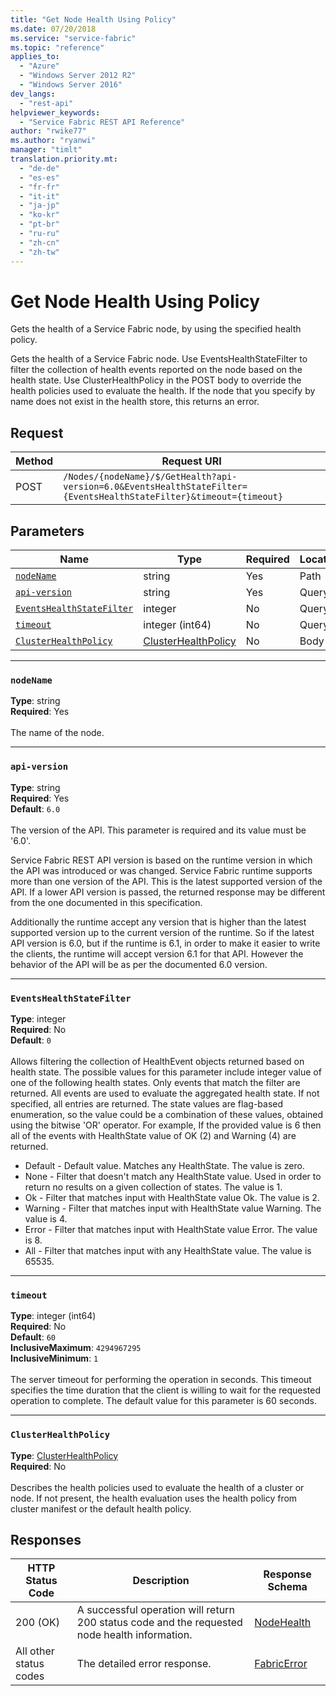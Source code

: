 ```yaml
---
title: "Get Node Health Using Policy"
ms.date: 07/20/2018
ms.service: "service-fabric"
ms.topic: "reference"
applies_to: 
  - "Azure"
  - "Windows Server 2012 R2"
  - "Windows Server 2016"
dev_langs: 
  - "rest-api"
helpviewer_keywords: 
  - "Service Fabric REST API Reference"
author: "rwike77"
ms.author: "ryanwi"
manager: "timlt"
translation.priority.mt: 
  - "de-de"
  - "es-es"
  - "fr-fr"
  - "it-it"
  - "ja-jp"
  - "ko-kr"
  - "pt-br"
  - "ru-ru"
  - "zh-cn"
  - "zh-tw"
---
```

# Get Node Health Using Policy
Gets the health of a Service Fabric node, by using the specified health policy.

Gets the health of a Service Fabric node. Use EventsHealthStateFilter to filter the collection of health events reported on the node based on the health state. Use ClusterHealthPolicy in the POST body to override the health policies used to evaluate the health. If the node that you specify by name does not exist in the health store, this returns an error.

## Request
| Method | Request URI |
| ------ | ----------- |
| POST | `/Nodes/{nodeName}/$/GetHealth?api-version=6.0&EventsHealthStateFilter={EventsHealthStateFilter}&timeout={timeout}` |


## Parameters
| Name | Type | Required | Location |
| --- | --- | --- | --- |
| [`nodeName`](#nodename) | string | Yes | Path |
| [`api-version`](#api-version) | string | Yes | Query |
| [`EventsHealthStateFilter`](#eventshealthstatefilter) | integer | No | Query |
| [`timeout`](#timeout) | integer (int64) | No | Query |
| [`ClusterHealthPolicy`](#clusterhealthpolicy) | [ClusterHealthPolicy](sfclient-v63-model-clusterhealthpolicy.md) | No | Body |

____
### `nodeName`
__Type__: string <br/>
__Required__: Yes<br/>
<br/>
The name of the node.

____
### `api-version`
__Type__: string <br/>
__Required__: Yes<br/>
__Default__: `6.0` <br/>
<br/>
The version of the API. This parameter is required and its value must be '6.0'.

Service Fabric REST API version is based on the runtime version in which the API was introduced or was changed. Service Fabric runtime supports more than one version of the API. This is the latest supported version of the API. If a lower API version is passed, the returned response may be different from the one documented in this specification.

Additionally the runtime accept any version that is higher than the latest supported version up to the current version of the runtime. So if the latest API version is 6.0, but if the runtime is 6.1, in order to make it easier to write the clients, the runtime will accept version 6.1 for that API. However the behavior of the API will be as per the documented 6.0 version.


____
### `EventsHealthStateFilter`
__Type__: integer <br/>
__Required__: No<br/>
__Default__: `0` <br/>
<br/>
Allows filtering the collection of HealthEvent objects returned based on health state.
The possible values for this parameter include integer value of one of the following health states.
Only events that match the filter are returned. All events are used to evaluate the aggregated health state.
If not specified, all entries are returned. The state values are flag-based enumeration, so the value could be a combination of these values, obtained using the bitwise 'OR' operator. For example, If the provided value is 6 then all of the events with HealthState value of OK (2) and Warning (4) are returned.

- Default - Default value. Matches any HealthState. The value is zero.
- None - Filter that doesn't match any HealthState value. Used in order to return no results on a given collection of states. The value is 1.
- Ok - Filter that matches input with HealthState value Ok. The value is 2.
- Warning - Filter that matches input with HealthState value Warning. The value is 4.
- Error - Filter that matches input with HealthState value Error. The value is 8.
- All - Filter that matches input with any HealthState value. The value is 65535.


____
### `timeout`
__Type__: integer (int64) <br/>
__Required__: No<br/>
__Default__: `60` <br/>
__InclusiveMaximum__: `4294967295` <br/>
__InclusiveMinimum__: `1` <br/>
<br/>
The server timeout for performing the operation in seconds. This timeout specifies the time duration that the client is willing to wait for the requested operation to complete. The default value for this parameter is 60 seconds.

____
### `ClusterHealthPolicy`
__Type__: [ClusterHealthPolicy](sfclient-v63-model-clusterhealthpolicy.md) <br/>
__Required__: No<br/>
<br/>
Describes the health policies used to evaluate the health of a cluster or node. If not present, the health evaluation uses the health policy from cluster manifest or the default health policy.

## Responses

| HTTP Status Code | Description | Response Schema |
| --- | --- | --- |
| 200 (OK) | A successful operation will return 200 status code and the requested node health information.<br/> | [NodeHealth](sfclient-v63-model-nodehealth.md) |
| All other status codes | The detailed error response.<br/> | [FabricError](sfclient-v63-model-fabricerror.md) |
